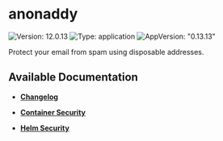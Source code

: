 # anonaddy

![Version: 12.0.13](https://img.shields.io/badge/Version-12.0.13-informational?style=flat-square) ![Type: application](https://img.shields.io/badge/Type-application-informational?style=flat-square) ![AppVersion: "0.13.13"](https://img.shields.io/badge/AppVersion-"0.13.13"-informational?style=flat-square)

Protect your email from spam using disposable addresses.

## Available Documentation

- [**Changelog**](CHANGELOG)

- [**Container Security**](container-security)

- [**Helm Security**](helm-security)

